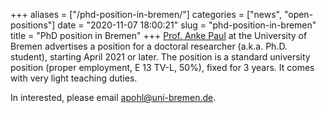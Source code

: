 +++
aliases = ["/phd-position-in-bremen/"]
categories = ["news", "open-positions"]
date = "2020-11-07 18:00:21"
slug = "phd-position-in-bremen"
title = "PhD position in Bremen"
+++
[Prof. Anke Paul](http://user.math.uni-bremen.de/apohl/) at the
University of Bremen advertises a position for a doctoral researcher
(a.k.a. Ph.D. student), starting April 2021 or later. The position is a
standard university position (proper employment, E 13 TV-L, 50%), fixed
for 3 years. It comes with very light teaching duties.

In interested, please email <apohl@uni-bremen.de>.
